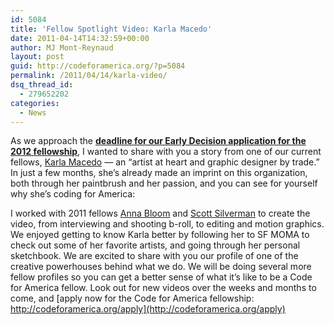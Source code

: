 ```yaml
---
id: 5084
title: 'Fellow Spotlight Video: Karla Macedo'
date: 2011-04-14T14:32:59+00:00
author: MJ Mont-Reynaud
layout: post
guid: http://codeforamerica.org/?p=5084
permalink: /2011/04/14/karla-video/
dsq_thread_id:
  - 279652202
categories:
  - News
---
```

As we approach the [**deadline for our Early Decision application for the 2012 fellowship**](http://codeforamerica.org/fellows/apply), I wanted to share with you a story from one of our current fellows, [Karla Macedo](http://codeforamerica.org/author/karla) &#8212; an “artist at heart and graphic designer by trade.” In just a few months, she’s already made an imprint on this organization, both through her paintbrush and her passion, and you can see for yourself why she’s coding for America:



I worked with 2011 fellows [Anna Bloom](http://codeforamerica.org/author/anna) and [Scott Silverman](http://codeforamerica.org/author/anna) to create the video, from interviewing and shooting b-roll, to editing and motion graphics. We enjoyed getting to know Karla better by following her to SF MOMA to check out some of her favorite artists, and going through her personal sketchbook. We are excited to share with you our profile of one of the creative powerhouses behind what we do. We will be doing several more fellow profiles so you can get a better sense of what it&#8217;s like to be a Code for America fellow. Look out for new videos over the weeks and months to come, and [apply now for the Code for America fellowship: http://codeforamerica.org/apply](http://codeforamerica.org/apply)